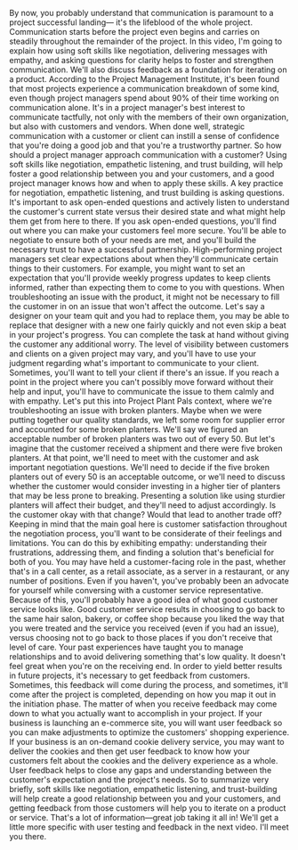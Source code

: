 By now, you probably understand that communication is paramount to a project
successful landing— it's the lifeblood of the whole project. Communication
starts before the project even begins and carries on steadily throughout the
remainder of the project. In this video, I'm going to explain how using soft
skills like negotiation, delivering messages with empathy, and asking questions
for clarity helps to foster and strengthen communication. We'll also discuss
feedback as a foundation for iterating on a product. According to the Project
Management Institute, it's been found that most projects experience a
communication breakdown of some kind, even though project managers spend about
90% of their time working on communication alone. It's in a project manager's
best interest to communicate tactfully, not only with the members of their own
organization, but also with customers and vendors. When done well, strategic
communication with a customer or client can instill a sense of confidence that
you're doing a good job and that you're a trustworthy partner. So how should a
project manager approach communication with a customer? Using soft skills like
negotiation, empathetic listening, and trust building, will help foster a good
relationship between you and your customers, and a good project manager knows
how and when to apply these skills. A key practice for negotiation, empathetic
listening, and trust building is asking questions. It's important to ask
open-ended questions and actively listen to understand the customer's current
state versus their desired state and what might help them get from here to
there. If you ask open-ended questions, you'll find out where you can make your
customers feel more secure. You'll be able to negotiate to ensure both of your
needs are met, and you'll build the necessary trust to have a successful
partnership. High-performing project managers set clear expectations about when
they'll communicate certain things to their customers. For example, you might
want to set an expectation that you'll provide weekly progress updates to keep
clients informed, rather than expecting them to come to you with questions. When
troubleshooting an issue with the product, it might not be necessary to fill the
customer in on an issue that won't affect the outcome. Let's say a designer on
your team quit and you had to replace them, you may be able to replace that
designer with a new one fairly quickly and not even skip a beat in your
project's progress. You can complete the task at hand without giving the
customer any additional worry. The level of visibility between customers and
clients on a given project may vary, and you'll have to use your judgment
regarding what's important to communicate to your client. Sometimes, you'll want
to tell your client if there's an issue. If you reach a point in the project
where you can't possibly move forward without their help and input, you'll have
to communicate the issue to them calmly and with empathy. Let's put this into
Project Plant Pals context, where we're troubleshooting an issue with broken
planters. Maybe when we were putting together our quality standards, we left
some room for supplier error and accounted for some broken planters. We'll say
we figured an acceptable number of broken planters was two out of every 50. But
let's imagine that the customer received a shipment and there were five broken
planters. At that point, we'll need to meet with the customer and ask important
negotiation questions. We'll need to decide if the five broken planters out of
every 50 is an acceptable outcome, or we'll need to discuss whether the customer
would consider investing in a higher tier of planters that may be less prone to
breaking. Presenting a solution like using sturdier planters will affect their
budget, and they'll need to adjust accordingly. Is the customer okay with that
change?  Would that lead to another trade off? Keeping in mind that the main
goal here is customer satisfaction throughout the negotiation process, you'll
want to be considerate of their feelings and limitations. You can do this by
exhibiting empathy: understanding their frustrations, addressing them, and
finding a solution that's beneficial for both of you. You may have held a
customer-facing role in the past, whether that's in a call center, as a retail
associate, as a server in a restaurant, or any number of positions. Even if you
haven't, you've probably been an advocate for yourself while conversing with a
customer service representative. Because of this, you'll probably have a good
idea of what good customer service looks like. Good customer service results in
choosing to go back to the same hair salon, bakery, or coffee shop because you
liked the way that you were treated and the service you received (even if you
had an issue), versus choosing not to go back to those places if you don't
receive that level of care. Your past experiences have taught you to manage
relationships and to avoid delivering something that's low quality. It doesn't
feel great when you're on the receiving end. In order to yield better results in
future projects, it's necessary to get feedback from customers. Sometimes, this
feedback will come during the process, and sometimes, it'll come after the
project is completed, depending on how you map it out in the initiation phase.
The matter of when you receive feedback may come down to what you actually want
to accomplish in your project. If your business is launching an e-commerce site,
you will want user feedback so you can make adjustments to optimize the
customers' shopping experience. If your business is an on-demand cookie delivery
service, you may want to deliver the cookies and then get user feedback to know
how your customers felt about the cookies and the delivery experience as a
whole. User feedback helps to close any gaps and understanding between the
customer's expectation and the project's needs. So to summarize very briefly,
soft skills like negotiation, empathetic listening, and trust-building will help
create a good relationship between you and your customers, and getting feedback
from those customers will help you to iterate on a product or service. That's a
lot of information—great job taking it all in! We'll get a little more specific
with user testing and feedback in the next video. I'll meet you there.